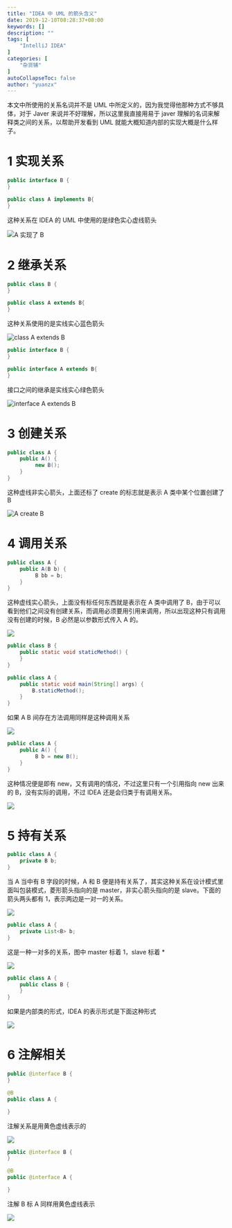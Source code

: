 ```yaml
---
title: "IDEA 中 UML 的箭头含义"
date: 2019-12-10T08:28:37+08:00
keywords: []
description: ""
tags: [
    "IntelliJ IDEA"
]
categories: [
    "杂货铺"
]
autoCollapseToc: false
author: "yuanzx"
---
```


本文中所使用的关系名词并不是 UML 中所定义的，因为我觉得他那种方式不够具体，对于 Javer 来说并不好理解，所以这里我直接用易于 javer 理解的名词来解释类之间的关系，以帮助开发看到 UML 就能大概知道内部的实现大概是什么样子。

# 1 实现关系

```java
public interface B {
}

public class A implements B{
}
```

这种关系在 IDEA 的 UML 中使用的是绿色实心虚线箭头

![A 实现了 B](/hub/2019/December/9.png)

# 2 继承关系

```java
public class B {
}

public class A extends B{
}
```

这种关系使用的是实线实心蓝色箭头

![class A extends B](/hub/2019/December/10.png)

```java
public interface B {
}

public interface A extends B{
}
```

接口之间的继承是实线实心绿色箭头

![interface A extends B](/hub/2019/December/11.png)

# 3 创建关系

```java
public class A {
    public A() {
         new B();
    }
}
```

这种虚线非实心箭头，上面还标了 create 的标志就是表示 A 类中某个位置创建了 B

![A create B](/hub/2019/December/12.png)

# 4 调用关系

```java
public class A {
    public A(B b) {
         B bb = b;
    }
}
```

这种虚线实心箭头，上面没有标任何东西就是表示在 A 类中调用了 B，由于可以看到他们之间没有创建关系，而调用必须要用引用来调用，所以出现这种只有调用没有创建的时候，B 必然是以参数形式传入 A 的。

![](/hub/2019/December/13.png)

```java
public class B {
    public static void staticMethod() {
    }
}

public class A {
    public static void main(String[] args) {
        B.staticMethod();
    }
}
```

如果 A B 间存在方法调用同样是这种调用关系

![](/hub/2019/December/18.png)

```java
public class A {
    public A() {
         B b = new B();
    }
}
```

这种情况便是即有 new，又有调用的情况，不过这里只有一个引用指向 new 出来的 B，没有实际的调用，不过 IDEA 还是会归类于有调用关系。

![](/hub/2019/December/14.png)

# 5 持有关系

```java
public class A {
    private B b;
}
```

当 A 当中有 B 字段的时候，A 和 B 便是持有关系了，其实这种关系在设计模式里面叫包装模式，菱形箭头指向的是 master，非实心箭头指向的是 slave。下面的箭头两头都有 1，表示两边是一对一的关系。

![](/hub/2019/December/15.png)

```java
public class A {
    private List<B> b;
}
```

这是一种一对多的关系，图中 master 标着 1，slave 标着 *

![](/hub/2019/December/16.png)

```java
public class A {
    public class B {
    }
}
```

如果是内部类的形式，IDEA 的表示形式是下面这种形式

![](/hub/2019/December/17.png)

# 6 注解相关

```java
public @interface B {
}

@B
public class A {

}
```

注解关系是用黄色虚线表示的

![](/hub/2019/December/19.png)

```java
public @interface B {
}

@B
public @interface A {

}
```

注解 B 标 A 同样用黄色虚线表示

![](/hub/2019/December/20.png)
